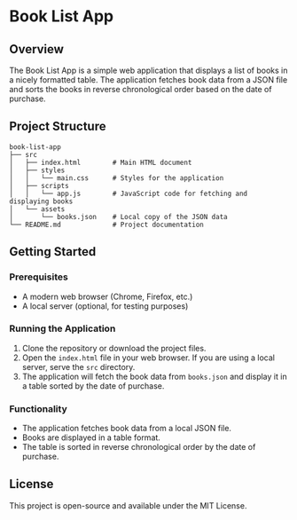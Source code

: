 # Book List App

## Overview
The Book List App is a simple web application that displays a list of books in a nicely formatted table. The application fetches book data from a JSON file and sorts the books in reverse chronological order based on the date of purchase.

## Project Structure
```
book-list-app
├── src
│   ├── index.html        # Main HTML document
│   ├── styles
│   │   └── main.css      # Styles for the application
│   ├── scripts
│   │   └── app.js        # JavaScript code for fetching and displaying books
│   └── assets
│       └── books.json    # Local copy of the JSON data
└── README.md             # Project documentation
```

## Getting Started

### Prerequisites
- A modern web browser (Chrome, Firefox, etc.)
- A local server (optional, for testing purposes)

### Running the Application
1. Clone the repository or download the project files.
2. Open the `index.html` file in your web browser. If you are using a local server, serve the `src` directory.
3. The application will fetch the book data from `books.json` and display it in a table sorted by the date of purchase.

### Functionality
- The application fetches book data from a local JSON file.
- Books are displayed in a table format.
- The table is sorted in reverse chronological order by the date of purchase.

## License
This project is open-source and available under the MIT License.